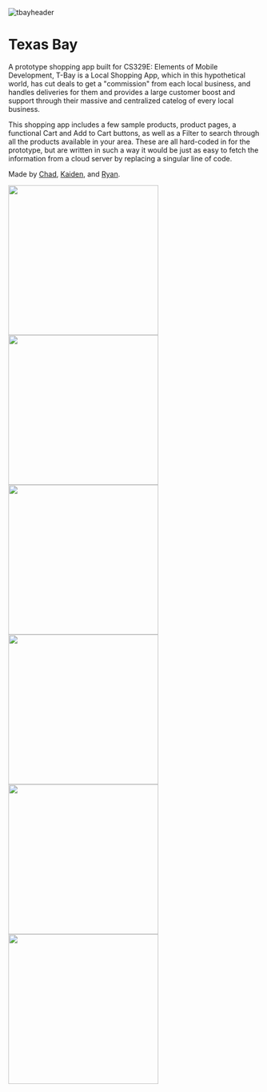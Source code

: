 ![tbayheader](https://user-images.githubusercontent.com/76540311/154885554-7408e8fd-45c2-4550-a7fb-e27ed1ba4df3.png)


# Texas Bay

A prototype shopping app built for CS329E: Elements of Mobile Development, T-Bay is a Local Shopping App,
which in this hypothetical world, has cut deals to get a "commission" from each local business, and handles
deliveries for them and provides a large customer boost and support through their massive and centralized
catelog of every local business.

This shopping app includes a few sample products, product pages, a functional Cart and Add to Cart buttons, as well
as a Filter to search through all the products available in your area. These are all hard-coded in for the prototype,
but are written in such a way it would be just as easy to fetch the information from a cloud server by replacing a 
singular line of code.

Made by [Chad](https://github.com/chadgraham3), [Kaiden](https://github.com/Kaidenpc), and [Ryan](https://github.com/ryanhlewis).

<img src="https://user-images.githubusercontent.com/76540311/155075306-ee340fad-6e86-4ffb-b649-ed67dbfabe5f.png" width="300" /><img src="https://user-images.githubusercontent.com/76540311/155074612-f0cf034d-4804-4984-a8e3-46bcf7623dcb.png" width="300" /><img src="https://user-images.githubusercontent.com/76540311/155074730-25372295-1d7c-4d5a-b663-127dad71bfea.png" width="300" /> 
<img src="https://user-images.githubusercontent.com/76540311/155074854-443b17a6-cf4a-459f-9367-227d5ad6a913.png" width="300" /> 
<img src="https://user-images.githubusercontent.com/76540311/155074945-0b212626-d926-4c7e-b378-0a2d08bf8995.png" width="300" />
<img src="https://user-images.githubusercontent.com/76540311/155075035-d12bb47d-e35b-4006-923b-ffda0df7969f.png" width="300" />


